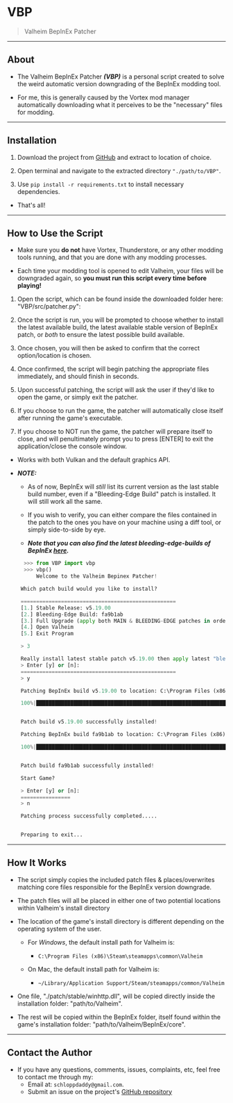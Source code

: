 # VBP

> Valheim BepInEx Patcher

---

## About

- The Valheim BepInEx Patcher _**(VBP)**_ is a personal script created to solve the weird automatic version downgrading of the BepInEx modding tool.

- For me, this is generally caused by the Vortex mod manager automatically downloading what it perceives to be the "necessary" files for modding.

---

## Installation

1. Download the project from [GitHub](https://github.com/schlopp96/VBP) and extract to location of choice.

2. Open terminal and navigate to the extracted directory `"./path/to/VBP"`.

3. Use `pip install -r requirements.txt` to install necessary dependencies.

- That's all!

---

## How to Use the Script

- Make sure you **do not** have Vortex, Thunderstore, or any other modding tools running, and that you are done with any modding processes.

- Each time your modding tool is opened to edit Valheim, your files will be downgraded again, so **you must run this script every time before playing!**

1. Open the script, which can be found inside the downloaded folder here: "VBP/src/patcher.py":

2. Once the script is run, you will be prompted to choose whether to install the latest available build, the latest available stable version of BepInEx patch, or _both_ to ensure the latest possible build available.

3. Once chosen, you will then be asked to confirm that the correct option/location is chosen.

4. Once confirmed, the script will begin patching the appropriate files immediately, and should finish in seconds.

5. Upon successful patching, the script will ask the user if they'd like to open the game, or simply exit the patcher.

6. If you choose to run the game, the patcher will automatically close itself after running the game's executable.

7. If you choose to NOT run the game, the patcher will prepare itself to close, and will penultimately prompt you to press [ENTER] to exit the application/close the console window.

- Works with both Vulkan and the default graphics API.

- **_NOTE:_**

  - As of now, BepInEx will _still_ list its current version as the last stable build number, even if a "Bleeding-Edge Build" patch is installed. It will still work all the same.

  - If you wish to verify, you can either compare the files contained in the patch to the ones you have on your machine using a diff tool, or simply side-to-side by eye.

  - **_Note that you can also find the latest bleeding-edge-builds of BepInEx [here](https://builds.bepis.io/projects/bepinex_be)._**

  ```python
    >>> from VBP import vbp
    >>> vbp()
        Welcome to the Valheim Bepinex Patcher!

   Which patch build would you like to install?

   ==================================================
   [1.] Stable Release: v5.19.00
   [2.] Bleeding-Edge Build: fa9b1ab
   [3.] Full Upgrade (apply both MAIN & BLEEDING-EDGE patches in order of release): v5.19.00 then fa9b1ab
   [4.] Open Valheim
   [5.] Exit Program

   > 3

   Really install latest stable patch v5.19.00 then apply latest "bleeding-edge" build fa9b1ab?
   > Enter [y] or [n]:
   ==================================================
   > y

   Patching BepInEx build v5.19.00 to location: C:\Program Files (x86)\Steam\steamapps\common\Valheim...

   100%|█████████████████████████████████████████████████████████████████████████████████████████████████████████████████████████████████████████████████████████


   Patch build v5.19.00 successfully installed!

   Patching BepInEx build fa9b1ab to location: C:\Program Files (x86)\Steam\steamapps\common\Valheim...

   100%|█████████████████████████████████████████████████████████████████████████████████████████████████████████████████████████████████████████████████████████


   Patch build fa9b1ab successfully installed!

   Start Game?

   > Enter [y] or [n]:
   ================
   > n

   Patching process successfully completed.....


   Preparing to exit...
  ```

---

## How It Works

- The script simply copies the included patch files & places/overwrites matching core files responsible for the BepInEx version downgrade.

- The patch files will all be placed in either one of two potential locations within Valheim's install directory

- The location of the game's install directory is different depending on the operating system of the user.

  - For _Windows_, the default install path for Valheim is:

    - `C:\Program Files (x86)\Steam\steamapps\common\Valheim`

  - On Mac, the default install path for Valheim is:
    - `~/Library/Application Support/Steam/steamapps/common/Valheim`

- One file, "./patch/stable/winhttp.dll", will be copied directly inside the installation folder: "path/to/Valheim".

- The rest will be copied within the BepInEx folder, itself found within the game's installation folder: "path/to/Valheim/BepInEx/core".

---

## Contact the Author

- If you have any questions, comments, issues, complaints, etc, feel free to contact me through my:
  - Email at: `schloppdaddy@gmail.com`.
  - Submit an issue on the project's [GitHub repository](https://github.com/schlopp96/VBP)
